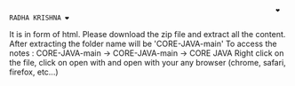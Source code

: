                                                                        ❤️ RADHA KRISHNA ❤️


It is in form of html.
Please download the zip file and extract all the content.
After extracting the folder name will be 'CORE-JAVA-main'
To access the notes :
  CORE-JAVA-main -> CORE-JAVA-main -> CORE JAVA
Right click on the file, click on open with and open with your any browser (chrome, safari, firefox, etc...)
